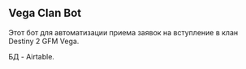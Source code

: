 ## Vega Clan Bot
Этот бот для автоматизации приема заявок на вступление в клан Destiny 2 GFM Vega.

БД - Airtable.